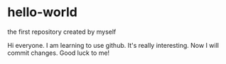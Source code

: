 # hello-world
the first repository created by myself

Hi everyone. I am learning to use github. It's really interesting.
Now I will commit changes. Good luck to me!
